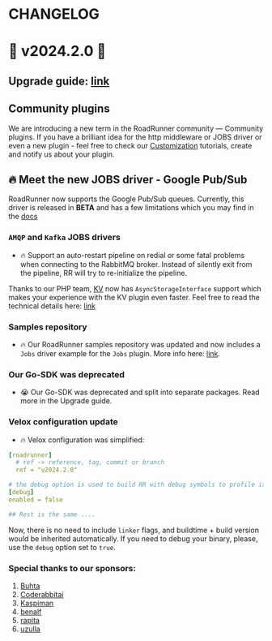 # CHANGELOG

# 🚀 v2024.2.0 🚀

## Upgrade guide: [link](https://docs.roadrunner.dev/general/compatibility)

## Community plugins

We are introducing a new term in the RoadRunner community — Community plugins. 
If you have a brilliant idea for the http middleware or JOBS driver or even a new plugin - feel free to check our 
[Customization](../customization) tutorials, create and notify us about your plugin.

## 🔥 Meet the new JOBS driver - Google Pub/Sub

RoadRunner now supports the Google Pub/Sub queues. Currently, this driver is released in **BETA** and has a few limitations which you may find in the [docs]()

### `AMQP` and `Kafka` JOBS drivers

- 🔥 Support an auto-restart pipeline on redial or some fatal problems when connecting to the RabbitMQ broker. Instead of silently exit from the pipeline, RR will try to re-initialize the pipeline.

Thanks to our PHP team, [KV](https://github.com/roadrunner-php/kv/releases/tag/v4.3.0) now has `AsyncStorageInterface` support which makes your experience with the KV plugin even faster.
Feel free to read the technical details here: [link](https://github.com/roadrunner-php/goridge/pull/22)

### Samples repository

- 🔥 Our RoadRunner samples repository was updated and now includes a `Jobs` driver example for the `Jobs` plugin.
More info here: [link](https://github.com/roadrunner-server/samples).


### Our Go-SDK was deprecated

- 😭 Our Go-SDK was deprecated and split into separate packages. Read more in the Upgrade guide.


### Velox configuration update

- 🔥 Velox configuration was simplified:

```yaml
[roadrunner]
  # ref -> reference, tag, commit or branch
  ref = "v2024.2.0"

# the debug option is used to build RR with debug symbols to profile it with pprof
[debug]
enabled = false

## Rest is the same ....
```

Now, there is no need to include `linker` flags, and buildtime + build version would be inherited automatically.
If you need to debug your binary, please, use the `debug` option set to `true`.

### Special thanks to our sponsors:

1. [Buhta](https://github.com/buhta)
2. [Coderabbitai](https://https://github.com/coderabbitai)
3. [Kaspiman](https://github.com/Kaspiman)
4. [benalf](https://github.com/benalf)
5. [rapita](https://github.com/rapita)
6. [uzulla](https://github.com/uzulla)
